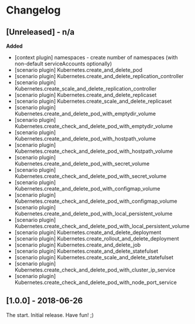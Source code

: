 # Changelog

<!-- 
  Changelogs are for humans, not machines. The end users of Rally project are
  human beings who care about what's is changing, why and how it affects them.
  Please leave these notes as much as possible human oriented.

  Each release can use the next sections:
   - **Added** for new features.
   - **Changed** for changes in existing functionality.
   - **Deprecated** for soon-to-be removed features/plugins.
   - **Removed** for now removed features/plugins.
   - **Fixed** for any bug fixes.

  Release notes for existing releases are MUTABLE! If there is something that
  was missed or can be improved, feel free to change it!
 
-->

## [Unreleased] - n/a

**Added**

* [context plugin] namespaces - create number of namespaces (with
  non-default serviceAccounts optionally)
* [scenario plugin] Kubernetes.create_and_delete_pod
* [scenario plugin] Kubernetes.create_and_delete_replication_controller
* [scenario plugin] Kubernetes.create_scale_and_delete_replication_controller
* [scenario plugin] Kubernetes.create_and_delete_replicaset
* [scenario plugin] Kubernetes.create_scale_and_delete_replicaset
* [scenario plugin] Kubernetes.create_and_delete_pod_with_emptydir_volume
* [scenario plugin] Kubernetes.create_check_and_delete_pod_with_emptydir_volume
* [scenario plugin] Kubernetes.create_and_delete_pod_with_hostpath_volume
* [scenario plugin] Kubernetes.create_check_and_delete_pod_with_hostpath_volume
* [scenario plugin] Kubernetes.create_and_delete_pod_with_secret_volume
* [scenario plugin] Kubernetes.create_check_and_delete_pod_with_secret_volume
* [scenario plugin] Kubernetes.create_and_delete_pod_with_configmap_volume
* [scenario plugin] Kubernetes.create_check_and_delete_pod_with_configmap_volume
* [scenario plugin] Kubernetes.create_and_delete_pod_with_local_persistent_volume
* [scenario plugin] Kubernetes.create_check_and_delete_pod_with_local_persistent_volume
* [scenario plugin] Kubernetes.create_and_delete_deployment
* [scenario plugin] Kubernetes.create_rollout_and_delete_deployment
* [scenario plugin] Kubernetes.create_and_delete_job
* [scenario plugin] Kubernetes.create_and_delete_statefulset
* [scenario plugin] Kubernetes.create_scale_and_delete_statefulset
* [scenario plugin] Kubernetes.create_check_and_delete_pod_with_cluster_ip_service
* [scenario plugin] Kubernetes.create_check_and_delete_pod_with_node_port_service

## [1.0.0] - 2018-06-26

The start. Initial release. Have fun! ;)
